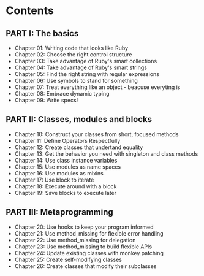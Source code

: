 # Contents

## PART I: The basics

- Chapter 01: Writing code that looks like Ruby
- Chapter 02: Choose the right control structure
- Chapter 03: Take advantage of Ruby's smart collections
- Chapter 04: Take advantage of Ruby's smart strings
- Chapter 05: Find the right string with regular expressions
- Chapter 06: Use symbols to stand for something
- Chapter 07: Treat everything like an object - beacuse everyting is
- Chapter 08: Embrace dynamic typing
- Chapter 09: Write specs!

## PART II: Classes, modules and blocks

- Chapter 10: Construct your classes from short, focused methods
- Chapter 11: Define Operators Respectfully
- Chapter 12: Create classes that undertand equality
- Chapter 13: Get the behavior you need with singleton and class methods
- Chapter 14: Use class instance variables
- Chapter 15: Use modules as name spaces
- Chapter 16: Use modules as mixins
- Chapter 17: Use block to iterate
- Chapter 18: Execute around with a block
- Chapter 19: Save blocks to execute later

## PART III: Metaprogramming

- Chapter 20: Use hooks to keep your program informed
- Chapter 21: Use method_missing for flexible error handling
- Chapter 22: Use method_missing for delegation
- Chapter 23: Use method_missing to build flexible APIs
- Chapter 24: Update existing classes with monkey patching
- Chapter 25: Create self-modifying classes
- Chapter 26: Create classes that modify their subclasses
